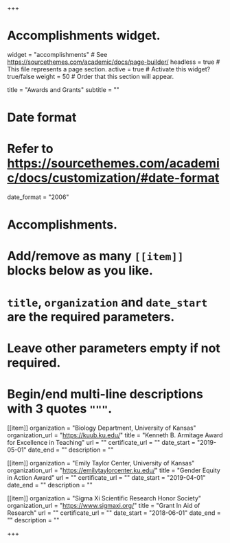 +++
# Accomplishments widget.
widget = "accomplishments"  # See https://sourcethemes.com/academic/docs/page-builder/
headless = true  # This file represents a page section.
active = true  # Activate this widget? true/false
weight = 50  # Order that this section will appear.

title = "Awards and Grants"
subtitle = ""

# Date format
#   Refer to https://sourcethemes.com/academic/docs/customization/#date-format
date_format = "2006"

# Accomplishments.
#   Add/remove as many `[[item]]` blocks below as you like.
#   `title`, `organization` and `date_start` are the required parameters.
#   Leave other parameters empty if not required.
#   Begin/end multi-line descriptions with 3 quotes `"""`.

[[item]]
  organization = "Biology Department, University of Kansas"
  organization_url = "https://kuub.ku.edu/"
  title = "Kenneth B. Armitage Award for Excellence in Teaching"
  url = ""
  certificate_url = ""
  date_start = "2019-05-01"
  date_end = ""
  description = ""
  
[[item]]
  organization = "Emily Taylor Center, University of Kansas"
  organization_url = "https://emilytaylorcenter.ku.edu/"
  title = "Gender Equity in Action Award"
  url = ""
  certificate_url = ""
  date_start = "2019-04-01"
  date_end = ""
  description = ""

[[item]]
  organization = "Sigma Xi Scientific Research Honor Society"
  organization_url = "https://www.sigmaxi.org/"
  title = "Grant In Aid of Research"
  url = ""
  certificate_url = ""
  date_start = "2018-06-01"
  date_end = ""
  description = ""

+++
